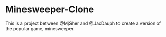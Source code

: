 # Minesweeper-Clone
This is a project between @MjSher and @JacDauph to create a version of the popular game, minesweeper.

